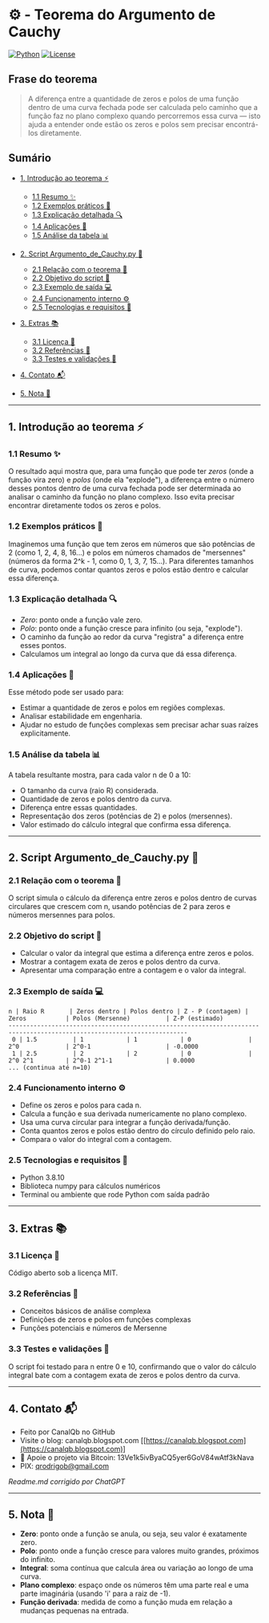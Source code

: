 # ⚙️ - Teorema do Argumento de Cauchy

[![Python](https://img.shields.io/badge/Python-3.7%2B-blue.svg)](https://www.python.org/)
[![License](https://img.shields.io/badge/license-MIT-green)](LICENSE)

## Frase do teorema

> A diferença entre a quantidade de zeros e polos de uma função dentro de uma curva fechada pode ser calculada pelo caminho que a função faz no plano complexo quando percorremos essa curva — isto ajuda a entender onde estão os zeros e polos sem precisar encontrá-los diretamente.

## Sumário

* [1. Introdução ao teorema ⚡](#1-introdução-ao-teorema-⚡)

  * [1.1 Resumo ✨](#11-resumo-✨)
  * [1.2 Exemplos práticos 🧮](#12-exemplos-práticos-🧮)
  * [1.3 Explicação detalhada 🔍](#13-explicação-detalhada-🔍)
  * [1.4 Aplicações 🚀](#14-aplicações-🚀)
  * [1.5 Análise da tabela 📊](#15-análise-da-tabela-📊)
* [2. Script Argumento\_de\_Cauchy.py 🐍](#2-script-argumento_de_cauchypy-🐍)

  * [2.1 Relação com o teorema 🔗](#21-relação-com-o-teorema-🔗)
  * [2.2 Objetivo do script 🎯](#22-objetivo-do-script-🎯)
  * [2.3 Exemplo de saída 💻](#23-exemplo-de-saída-💻)
  * [2.4 Funcionamento interno ⚙️](#24-funcionamento-interno-⚙️)
  * [2.5 Tecnologias e requisitos 🧰](#25-tecnologias-e-requisitos-🧰)
* [3. Extras 📚](#3-extras-📚)

  * [3.1 Licença 📄](#31-licença-📄)
  * [3.2 Referências 📖](#32-referências-📖)
  * [3.3 Testes e validações 🧪](#33-testes-e-validações-🧪)
* [4. Contato 📬](#4-contato-📬)
* [5. Nota 📝](#5-nota-📝)

---

## 1. Introdução ao teorema ⚡

### 1.1 Resumo ✨

O resultado aqui mostra que, para uma função que pode ter *zeros* (onde a função vira zero) e *polos* (onde ela "explode"), a diferença entre o número desses pontos dentro de uma curva fechada pode ser determinada ao analisar o caminho da função no plano complexo. Isso evita precisar encontrar diretamente todos os zeros e polos.

### 1.2 Exemplos práticos 🧮

Imaginemos uma função que tem zeros em números que são potências de 2 (como 1, 2, 4, 8, 16...) e polos em números chamados de "mersennes" (números da forma 2^k - 1, como 0, 1, 3, 7, 15...). Para diferentes tamanhos de curva, podemos contar quantos zeros e polos estão dentro e calcular essa diferença.

### 1.3 Explicação detalhada 🔍

* *Zero*: ponto onde a função vale zero.
* *Polo*: ponto onde a função cresce para infinito (ou seja, "explode").
* O caminho da função ao redor da curva "registra" a diferença entre esses pontos.
* Calculamos um integral ao longo da curva que dá essa diferença.

### 1.4 Aplicações 🚀

Esse método pode ser usado para:

* Estimar a quantidade de zeros e polos em regiões complexas.
* Analisar estabilidade em engenharia.
* Ajudar no estudo de funções complexas sem precisar achar suas raízes explicitamente.

### 1.5 Análise da tabela 📊

A tabela resultante mostra, para cada valor n de 0 a 10:

* O tamanho da curva (raio R) considerada.
* Quantidade de zeros e polos dentro da curva.
* Diferença entre essas quantidades.
* Representação dos zeros (potências de 2) e polos (mersennes).
* Valor estimado do cálculo integral que confirma essa diferença.

---

## 2. Script Argumento\_de\_Cauchy.py 🐍

### 2.1 Relação com o teorema 🔗

O script simula o cálculo da diferença entre zeros e polos dentro de curvas circulares que crescem com n, usando potências de 2 para zeros e números mersennes para polos.

### 2.2 Objetivo do script 🎯

* Calcular o valor da integral que estima a diferença entre zeros e polos.
* Mostrar a contagem exata de zeros e polos dentro da curva.
* Apresentar uma comparação entre a contagem e o valor da integral.

### 2.3 Exemplo de saída 💻

```plaintext
n | Raio R       | Zeros dentro | Polos dentro | Z - P (contagem) | Zeros           | Polos (Mersenne)          | Z-P (estimado)
------------------------------------------------------------------------------------------------------------------------
 0 | 1.5          | 1            | 1            | 0                | 2^0             | 2^0-1                     | -0.0000
 1 | 2.5          | 2            | 2            | 0                | 2^0 2^1         | 2^0-1 2^1-1               | 0.0000
... (continua até n=10)
```

### 2.4 Funcionamento interno ⚙️

* Define os zeros e polos para cada n.
* Calcula a função e sua derivada numericamente no plano complexo.
* Usa uma curva circular para integrar a função derivada/função.
* Conta quantos zeros e polos estão dentro do círculo definido pelo raio.
* Compara o valor do integral com a contagem.

### 2.5 Tecnologias e requisitos 🧰

* Python 3.8.10
* Biblioteca numpy para cálculos numéricos
* Terminal ou ambiente que rode Python com saída padrão

---

## 3. Extras 📚

### 3.1 Licença 📄

Código aberto sob a licença MIT.

### 3.2 Referências 📖

* Conceitos básicos de análise complexa
* Definições de zeros e polos em funções complexas
* Funções potenciais e números de Mersenne

### 3.3 Testes e validações 🧪

O script foi testado para n entre 0 e 10, confirmando que o valor do cálculo integral bate com a contagem exata de zeros e polos dentro da curva.

---

## 4. Contato 📬

* Feito por CanalQb no GitHub
* Visite o blog: canalqb.blogspot.com \[[https://canalqb.blogspot.com](https://canalqb.blogspot.com)]
* 💸 Apoie o projeto via Bitcoin: 13Ve1k5ivByaCQ5yer6GoV84wAtf3kNava
* PIX: [qrodrigob@gmail.com](mailto:qrodrigob@gmail.com)

*Readme.md corrigido por ChatGPT*

---

## 5. Nota 📝

* **Zero**: ponto onde a função se anula, ou seja, seu valor é exatamente zero.
* **Polo**: ponto onde a função cresce para valores muito grandes, próximos do infinito.
* **Integral**: soma contínua que calcula área ou variação ao longo de uma curva.
* **Plano complexo**: espaço onde os números têm uma parte real e uma parte imaginária (usando 'i' para a raiz de -1).
* **Função derivada**: medida de como a função muda em relação a mudanças pequenas na entrada.
